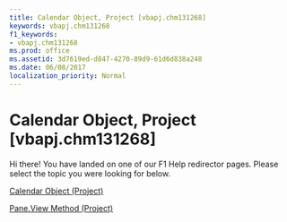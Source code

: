 ```yaml
---
title: Calendar Object, Project [vbapj.chm131268]
keywords: vbapj.chm131268
f1_keywords:
- vbapj.chm131268
ms.prod: office
ms.assetid: 3d7619ed-d847-4270-89d9-61d6d838a248
ms.date: 06/08/2017
localization_priority: Normal
---
```



# Calendar Object, Project [vbapj.chm131268]

Hi there! You have landed on one of our F1 Help redirector pages. Please select the topic you were looking for below.

[Calendar Object (Project)](http://msdn.microsoft.com/library/2d3b0f05-4762-0058-15d4-47e1d2b9d9a9%28Office.15%29.aspx)

[Pane.View Method (Project)](http://msdn.microsoft.com/library/a29aa7d4-e712-bbf4-96dd-e0fdeab70ba2%28Office.15%29.aspx)



